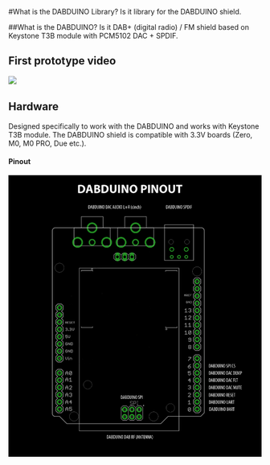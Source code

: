 #What is the DABDUINO Library?
Is it library for the DABDUINO shield. 

##What is the DABDUINO?
Is it DAB+ (digital radio) / FM shield based on Keystone T3B module with PCM5102 DAC + SPDIF.

## First prototype video
[<img src="https://img.youtube.com/vi/LBgsKTtB7Bs/0.jpg">](https://www.youtube.com/watch?v=LBgsKTtB7Bs)

## Hardware
Designed specifically to work with the DABDUINO and works with Keystone T3B module. The DABDUINO shield is compatible with 3.3V boards (Zero, M0, M0 PRO, Due etc.). 

#### Pinout
![DABDUINO PINOUT](doc/dabduino_pinout.png)
